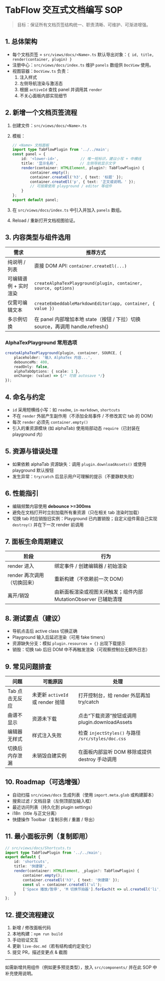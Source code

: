 # TabFlow 交互式文档编写 SOP

> 目标：保证所有文档页签结构统一、职责清晰、可维护、可渐进增强。

## 1. 总体架构

- 每个文档页签 = `src/views/docs/<Name>.ts` 默认导出对象：`{ id, title, render(container, plugin) }`
- 注册中心：`src/views/docs/index.ts` 维护 `panels` 数组供 `DocView` 使用。
- 视图容器：`DocView.ts` 负责：
	1. 注入样式
	2. 左侧导航渲染与激活态
	3. 根据 `activeId` 查找 panel 并调用其 `render`
	4. 不关心面板内部实现细节

## 2. 新增一个文档页签流程

1. 创建文件：`src/views/docs/<Name>.ts`
2. 模板：

	 ```ts
	 // <Name> 文档面板
	 import type TabFlowPlugin from '../../main';
	 const panel = {
		 id: '<lower-id>',          // 唯一短标识，建议小写 + 中横线
		 title: '显示名称',          // 左侧导航显示文字
		 render(container: HTMLElement, plugin?: TabFlowPlugin) {
			 container.empty();
			 container.createEl('h3', { text: '标题' });
			 container.createEl('p', { text: '正文或说明。' });
			 // 可按需使用 playground / editor 等组件
		 }
	 };
	 export default panel;
	 ```

3. 在 `src/views/docs/index.ts` 中引入并加入 `panels` 数组。
4. Reload / 重新打开文档视图验证。

## 3. 内容类型与组件选用

| 需求 | 推荐方式 |
| ---- | -------- |
| 纯说明 / 列表 | 直接 DOM API: `container.createEl(...)` |
| 可编辑谱例 + 实时渲染 | `createAlphaTexPlayground(plugin, container, source, options)` |
| 仅需可编辑文本 | `createEmbeddableMarkdownEditor(app, container, { value })` |
| 多示例切换 | 在 panel 内部增加本地 state（按钮 / 下拉）切换 source，再调用 handle.refresh() |

### AlphaTexPlayground 常用选项

```ts
createAlphaTexPlayground(plugin, container, SOURCE, {
	placeholder: '输入 AlphaTex 内容...',
	debounceMs: 400,
	readOnly: false,
	alphaTabOptions: { scale: 1 },
	onChange: (value) => {/* 可做 autosave */}
});
```

## 4. 命名与约定

- `id` 采用短横线小写：如 `readme`, `in-markdown`, `shortcuts`
- 不在 `render` 外层产生副作用（不添加全局事件 / 不修改其它 tab 的 DOM）
- 每次 `render` 必须先 `container.empty()`
- 引入的重资源模块 (如 alphaTab) 使用局部动态 `require`（已封装在 playground 内）

## 5. 资源与错误处理

- 如果依赖 alphaTab 资源缺失：调用 `plugin.downloadAssets()` 或使用 playground 默认按钮
- 发生异常：`try/catch` 后显示用户可理解的提示（不要静默失败）

## 6. 性能指引

- 编辑频繁内容使用 **debounce >=300ms**
- 避免在文档打开时立刻加载所有重资源（只在相关 tab 渲染时加载）
- 切换 tab 时应销毁旧实例：Playground 已内置销毁；自定义组件需自己实现 `destroy()` 并在下一次 render 前调用

## 7. 面板生命周期建议

| 阶段 | 行为 |
| ---- | ---- |
| render 进入 | 绑定事件 / 创建编辑器 / 初始渲染 |
| render 再次调用（切换回来） | 重新构建（不依赖前一次 DOM） |
| 离开/销毁 | 由新面板渲染或视图关闭触发；组件内部 MutationObserver 已辅助清理 |

## 8. 测试要点（建议）

- 导航点击后 active class 切换正确
- Playground 输入后延迟渲染（可用 fake timers）
- 资源缺失分支：模拟 `plugin.resources = {}` 出现下载提示
- 销毁：切换 tab 后旧 DOM 中不再触发渲染（可观察控制台无额外日志）

## 9. 常见问题排查

| 问题 | 可能原因 | 处理 |
| ---- | -------- | ---- |
| Tab 点击无反应 | 未更新 `activeId` 或 render 抛错 | 打开控制台，给 render 外层再加 try/catch |
| 曲谱不显示 | 资源未下载 | 点击“下载资源”按钮或调用 plugin.downloadAssets |
| 编辑器无样式 | 样式注入失败 | 检查 `injectStyles()` 与路径 `/src/styles/doc.css` |
| 切换后内存泄漏 | 未销毁自建实例 | 在面板内部监听 DOM 移除或提供 destroy 手动调用 |

## 10. Roadmap（可选增强）

- 自动扫描 `src/views/docs` 生成列表（使用 `import.meta.glob` 或构建脚本）
- 搜索过滤 / 文档目录（左侧顶部加输入框）
- 最近访问列表（持久化到 plugin settings）
- i18n（title 与正文分离）
- 快捷操作 Toolbar（复制示例 / 重置 / 导出）

## 11. 最小面板示例（复制即用）

```ts
// src/views/docs/Shortcuts.ts
import type TabFlowPlugin from '../../main';
export default {
	id: 'shortcuts',
	title: '快捷键',
	render(container: HTMLElement, _plugin?: TabFlowPlugin) {
		container.empty();
		container.createEl('h3', { text: '快捷键' });
		const ul = container.createEl('ul');
		['Space 播放/暂停', 'M 切换节拍器'].forEach(t => ul.createEl('li', { text: t }));
	}
};
```

## 12. 提交流程建议

1. 新增 / 修改面板代码
2. 本地构建：`npm run build`
3. 手动验证交互
4. 更新 `live-doc.md`（若有结构或约定变化）
5. 提交 PR，描述变更点 & 截图

---

如需新增共用组件（例如更多预览类型），放入 `src/components/` 并在此 SOP 中补充使用说明。
